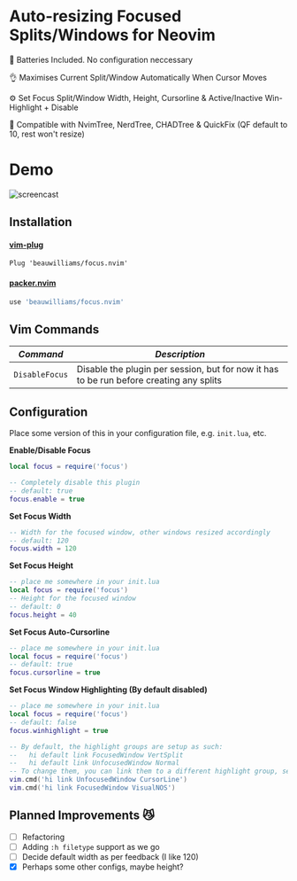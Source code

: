 # Auto-resizing Focused Splits/Windows for Neovim

🔋 Batteries Included. No configuration neccessary

👌 Maximises Current Split/Window Automatically When Cursor Moves

⚙️  Set Focus Split/Window Width, Height, Cursorline & Active/Inactive Win-Highlight + Disable

🙌 Compatible with NvimTree, NerdTree, CHADTree & QuickFix (QF default to 10, rest won't resize)

# Demo

![screencast](https://i.ibb.co/0tsKww4/focusop.gif)

## Installation
#### [vim-plug](https://github.com/junegunn/vim-plug)
```vim
Plug 'beauwilliams/focus.nvim'
```
#### [packer.nvim](https://github.com/wbthomason/packer.nvim)
```lua
use 'beauwilliams/focus.nvim'
```

## Vim Commands

| _Command_      | _Description_ |
| -------------- | ------------- |
| `DisableFocus` |  Disable the plugin per session, but for now it has to be run before creating any splits |

## Configuration

Place some version of this in your configuration file, e.g. `init.lua`, etc.


**Enable/Disable Focus**
```lua
local focus = require('focus')

-- Completely disable this plugin
-- default: true
focus.enable = true
```

**Set Focus Width**
```lua
-- Width for the focused window, other windows resized accordingly
-- default: 120
focus.width = 120
```

**Set Focus Height**
```lua
-- place me somewhere in your init.lua
local focus = require('focus')
-- Height for the focused window
-- default: 0
focus.height = 40

```
**Set Focus Auto-Cursorline**
```lua
-- place me somewhere in your init.lua
local focus = require('focus')
-- default: true
focus.cursorline = true
```
**Set Focus Window Highlighting (By default disabled)**
```lua
-- place me somewhere in your init.lua
local focus = require('focus')
-- default: false
focus.winhighlight = true

-- By default, the highlight groups are setup as such:
--   hi default link FocusedWindow VertSplit
--   hi default link UnfocusedWindow Normal
-- To change them, you can link them to a different highlight group, see `:h hi-default` for more info.
vim.cmd('hi link UnfocusedWindow CursorLine')
vim.cmd('hi link FocusedWindow VisualNOS')
```


## Planned Improvements 😼

- [ ] Refactoring
- [ ] Adding `:h filetype` support as we go
- [ ] Decide default width as per feedback (I like 120)
- [x] Perhaps some other configs, maybe height?
